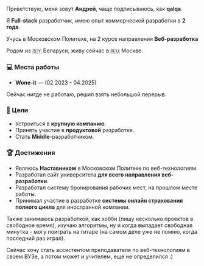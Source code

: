 Приветствую, меня зовут **Андрей**, чаще подписываюсь, как **qalqa**.

Я **Full-stack** разработчик, имею опыт коммерческой разработки в **2 года**.

Учусь в Московском Политехе, на 2 курсе направления **Веб-разработка**

Родом из 🇧🇾 Беларуси, живу сейчас в 🇷🇺 Москве.

### 💻 Места работы

- **Wone-it** — (02.2023 - 04.2025)

Сейчас нигде не работаю, решил взять небольшой перерыв.

### 🎯 Цели

- Устроиться в **крупную компанию**.
- Принять участие в **продуктовой** разработке.
- Стать **Middle**-разработчиком.

### 🏆 Достижения

- Являюсь **Наставником** в Московском Политехе по веб-технологиям.
- Разработал сайт университета **для всего направления веб-разработки**.
- Разработал систему бронирования рабочих мест, на прошлом месте работы.
- Принимал участие в разработке **системы онлайн страхования полного цикла** для иностранной компании.

Также занимаюсь разработкой, как хобби (пишу несколько проектов в свободное время), изучаю алгоритмы, ну и когда выпадает свободная минутка - могу поиграть на гитаре (на самом деле уже не помню, когда последний раз играл).

Сейчас хочу стать ассистентом преподавателя по веб-технологиям в своем ВУЗе, а потом может и учителем, еще не определился :)
